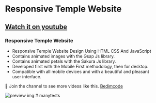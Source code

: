 # Responsive Temple Website
## [Watch it on youtube](https://youtu.be/bDUhw9mgvaU)
### Responsive Temple Website

- Responsive Temple Website Design Using HTML CSS And JavaScript
- Contains animated images with the Gsap Js library.
- Contains animated petals with the Sakura Js library.
- Developed first with the Mobile First methodology, then for desktop.
- Compatible with all mobile devices and with a beautiful and pleasant user interface.

💙 Join the channel to see more videos like this. [Bedimcode](https://www.youtube.com/@Bedimcode)

![preview img](/preview.png)
#   m a n y t e s t s  
 